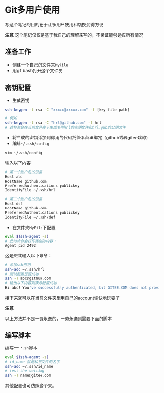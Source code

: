 # Git多用户使用

写这个笔记的目的在于让多用户使用和切换变得方便

**注意**
这个笔记仅仅是基于我自己的理解来写的，不保证能够适应所有情况

## 准备工作

* 创建一个自己的文件夹`MyFile`
* 用git bash打开这个文件夹
  
## 密钥配置

* 生成密钥
```bash
ssh-keygen -t rsa -C "xxxxx@xxxxx.com" -f [key file path]

# 例如
ssh-keygen -t rsa -C "hrl@github.com" -f hrl
# 这样就会在当前文件夹下生成名为hrl的密钥文件和hrl.pub的公钥文件
```
* 将生成的密钥添加到你用的代码托管平台里绑定（github或者gitee啥的）
* 编辑`~/.ssh/config`
```bash
vim ~/.ssh/config
```
输入以下内容
```bash
# 第一个账户名的设置
Host abc
HostName github.com
PreferredAuthentications publickey
IdentityFile ~/.ssh/hrl

# 第二个账户名的设置
Host def
HostName github.com
PreferredAuthentications publickey
IdentityFile ~/.ssh/def
```

* 在文件夹`MyFile`下配置
```bash
eval $(ssh-agent -s)
# 此时命令会打印类似的内容：
Agent pid 2492
```
这是继续输入以下命令：
```bash
# 添加ssh密钥
ssh-add ~/.ssh/hrl
# 测试配置是否成功
ssh -T abc@github.com
# 输出以下内容则表示配置成功
Hi abc! You've successfully authenticated, but GITEE.COM does not provide shell access.
```

接下来就可以在当前文件夹里用自己的account愉快地玩耍了

**注意**

以上方法并不是一劳永逸的，一劳永逸则需要下面的脚本

## 编写脚本

编写一个`.sh`脚本

```bash
eval $(ssh-agent -s)
# id_name 就是私钥文件的名字
ssh-add ~/.ssh/id_name
# test the setting
ssh -T name@gitee.com
```

其他配置也可仿照这个来。
